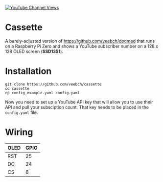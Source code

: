 
[![YouTube Channel Views](https://img.shields.io/youtube/channel/views/UCz5BOU9J9pB_O0B8-rDjCWQ?label=YouTube&style=social)](https://www.youtube.com/channel/UCz5BOU9J9pB_O0B8-rDjCWQ)

# Cassette

A barely-adjusted version of https://github.com/veebch/doomed that runs on a Raspberry Pi Zero and shows a YouTube subscriber number on a 128 x 128 OLED screen (**SSD1351**).

# Installation

  ```
  git clone https://github.com/veebch/cassette
  cd cassette
  cp config_example.yaml config.yaml
  ```
  
  Now you need to set up a YouTube API key that will allow you to use their API and pull your subsciption count. That key needs to be placed in the `config.yaml` file.
  
  # Wiring
| OLED  | GPIO
|-----------|------|
| RST | 25 |
| DC | 24 |
| CS  | 8 |
